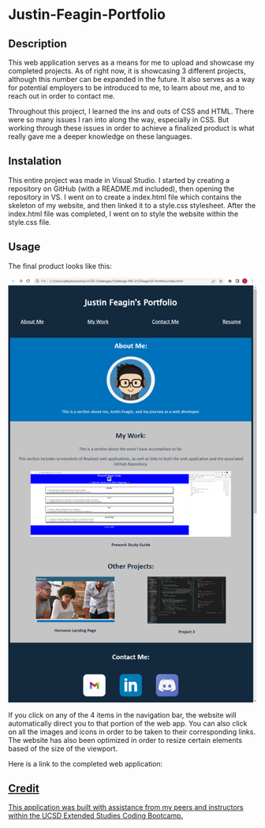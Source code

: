 # Justin-Feagin-Portfolio

## Description

This web application serves as a means for me to upload and showcase my completed projects. As of right now, it is showcasing 3 different projects, although this number can be expanded in the future. It also serves as a way for potential employers to be introduced to me, to learn about me, and to reach out in order to contact me.

Throughout this project, I learned the ins and outs of CSS and HTML. There were so many issues I ran into along the way, especially in CSS. But working through these issues in order to achieve a finalized product is what really gave me a deeper knowledge on these languages.

## Instalation

This entire project was made in Visual Studio. I started by creating a repository on GitHub (with a README.md included), then opening the repository in VS. I went on to create a index.html file which contains the skeleton of my website, and then linked it to a style.css stylesheet. After the index.html file was completed, I went on to style the website within the style.css file. 

## Usage

The final product looks like this:

<img src="./Completed-Portfolio-Screenshot.png">

If you click on any of the 4 items in the navigation bar, the website will automatically direct you to that portion of the web app. You can also click on all the images and icons in order to be taken to their corresponding links. The website has also been optimized in order to resize certain elements based of the size of the viewport.

Here is a link to the completed web application: 

<a href=" https://cjfeagin33.github.io/Justin-Feagin-Portfolio/">

## Credit

This application was built with assistance from my peers and instructors within the UCSD Extended Studies Coding Bootcamp.